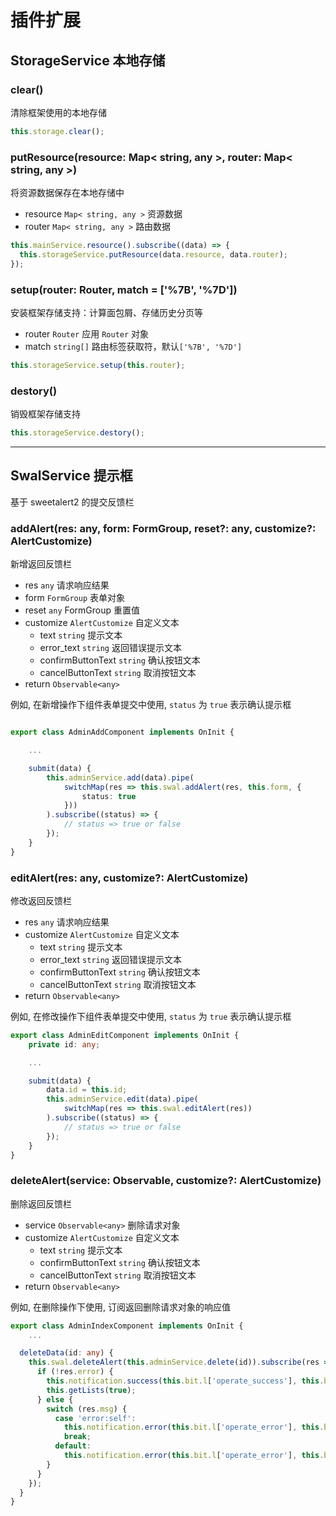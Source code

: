 # 插件扩展

## StorageService 本地存储

### clear()

清除框架使用的本地存储

```typescript
this.storage.clear();
```

### putResource(resource: Map< string, any >, router: Map< string, any >)

将资源数据保存在本地存储中

- resource `Map< string, any >` 资源数据
- router `Map< string, any >` 路由数据

```typescript
this.mainService.resource().subscribe((data) => {
  this.storageService.putResource(data.resource, data.router);
});
```

### setup(router: Router, match = ['%7B', '%7D'])

安装框架存储支持：计算面包屑、存储历史分页等

- router `Router` 应用 `Router` 对象
- match `string[]` 路由标签获取符，默认`['%7B', '%7D']`

```typescript
this.storageService.setup(this.router);
```

### destory()

销毁框架存储支持

```typescript
this.storageService.destory();
```

---

## SwalService 提示框

基于 sweetalert2 的提交反馈栏

### addAlert(res: any, form: FormGroup, reset?: any, customize?: AlertCustomize)

新增返回反馈栏

- res `any` 请求响应结果
- form `FormGroup` 表单对象
- reset `any` FormGroup 重置值
- customize `AlertCustomize` 自定义文本
  - text `string` 提示文本
  - error_text `string` 返回错误提示文本
  - confirmButtonText `string` 确认按钮文本
  - cancelButtonText `string` 取消按钮文本
- return `Observable<any>`

例如, 在新增操作下组件表单提交中使用, `status` 为 `true` 表示确认提示框

```typescript

export class AdminAddComponent implements OnInit {

    ...

    submit(data) {
        this.adminService.add(data).pipe(
            switchMap(res => this.swal.addAlert(res, this.form, {
                status: true
            }))
        ).subscribe((status) => {
            // status => true or false
        });
    }
}
```

### editAlert(res: any, customize?: AlertCustomize)

修改返回反馈栏

- res `any` 请求响应结果
- customize `AlertCustomize` 自定义文本
  - text `string` 提示文本
  - error_text `string` 返回错误提示文本
  - confirmButtonText `string` 确认按钮文本
  - cancelButtonText `string` 取消按钮文本
- return `Observable<any>`

例如, 在修改操作下组件表单提交中使用, `status` 为 `true` 表示确认提示框

```typescript
export class AdminEditComponent implements OnInit {
    private id: any;

    ...

    submit(data) {
        data.id = this.id;
        this.adminService.edit(data).pipe(
            switchMap(res => this.swal.editAlert(res))
        ).subscribe((status) => {
            // status => true or false
        });
    }
}
```

### deleteAlert(service: Observable<any>, customize?: AlertCustomize)

删除返回反馈栏

- service `Observable<any>` 删除请求对象
- customize `AlertCustomize` 自定义文本
  - text `string` 提示文本
  - confirmButtonText `string` 确认按钮文本
  - cancelButtonText `string` 取消按钮文本
- return `Observable<any>`

例如, 在删除操作下使用, 订阅返回删除请求对象的响应值

```typescript
export class AdminIndexComponent implements OnInit {
    ...

  deleteData(id: any) {
    this.swal.deleteAlert(this.adminService.delete(id)).subscribe(res => {
      if (!res.error) {
        this.notification.success(this.bit.l['operate_success'], this.bit.l['delete_success']);
        this.getLists(true);
      } else {
        switch (res.msg) {
          case 'error:self':
            this.notification.error(this.bit.l['operate_error'], this.bit.l['error_delete_self']);
            break;
          default:
            this.notification.error(this.bit.l['operate_error'], this.bit.l['delete_error']);
        }
      }
    });
  }
}
```
